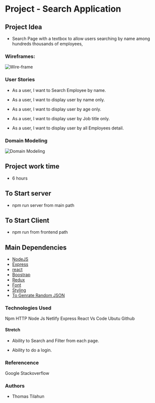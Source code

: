 # Project - Search Application

## Project Idea

- Search Page with a textbox to allow users searching by name among hundreds thousands of employees,

### Wireframes:

![Wire-frame](./frontend/src/assets/image/wireFrame.png)

### User Stories

- As a user, I want to Search Employee by name.

- As a user, I want to display user by name only.

- As a user, I want to display user by age only.

- As a user, I want to display user by Job title only.

- As a user, I want to display user by all Employees detail.

### Domain Modeling

![Domain Modeling](../src/assets/image/Domain-modeling.jpg)

## Project work time

- 6 hours

## To Start server

- npm run server from main path

## To Start Client

- npm run from frontend path

## Main Dependencies

- [NodeJS](https://nodejs.org/en/)
- [Express](https://expressjs.com/)
- [react](https://reactjs.org/)
- [Boostrap](https://mdbootstrap.com/)
- [Redux](https://redux.js.org/)
- [Font](https://cdnjs.com/)
- [Styling](https://bootswatch.com/)
- [To Genrate Random JSON](https://www.mockaroo.com/)

### Technologies Used

Npm
HTTP
Node Js
Netlify
Express
React
Vs Code
Ubutu
Github

#### Stretch

- Ability to Search and Filter from each page.

- Ability to do a login.

### Referencence

Google
Stackoverflow

### Authors

- Thomas Tilahun
